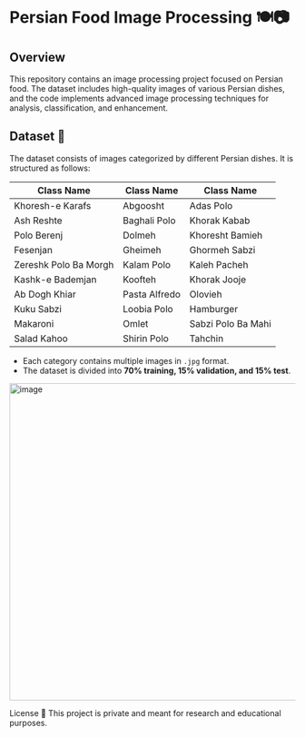 # Persian Food Image Processing 🍽️📷  

## Overview  
This repository contains an image processing project focused on Persian food. The dataset includes high-quality images of various Persian dishes, and the code implements advanced image processing techniques for analysis, classification, and enhancement.

## Dataset 📂  
The dataset consists of images categorized by different Persian dishes. It is structured as follows:  




| Class Name           | Class Name           | Class Name           |
|----------------------|----------------------|----------------------|
| Khoresh-e Karafs    | Abgoosht             | Adas Polo           |
| Ash Reshte         | Baghali Polo         | Khorak Kabab        |
| Polo Berenj         | Dolmeh               | Khoresht Bamieh     |
| Fesenjan            | Gheimeh              | Ghormeh Sabzi       |
| Zereshk Polo Ba Morgh | Kalam Polo       | Kaleh Pacheh        |
| Kashk-e Bademjan    | Koofteh              | Khorak Jooje        |
| Ab Dogh Khiar       | Pasta Alfredo        | Olovieh             |
| Kuku Sabzi         | Loobia Polo         | Hamburger           |
| Makaroni           | Omlet                | Sabzi Polo Ba Mahi  |
| Salad Kahoo        | Shirin Polo          | Tahchin             |


- Each category contains multiple images in `.jpg` format.
- The dataset is divided into **70% training, 15% validation, and 15% test**.



<img width="559" alt="image" src="https://github.com/user-attachments/assets/8b8498fb-7153-4bd2-b8aa-b61c071a218a" />





License 📜
This project is private and meant for research and educational purposes.
